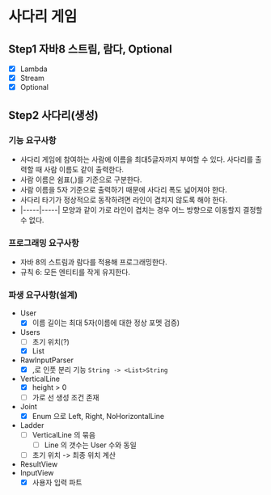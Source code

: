 # 사다리 게임

## Step1 자바8 스트림, 람다, Optional
* [X] Lambda
* [X] Stream
* [X] Optional

## Step2 사다리(생성)

### 기능 요구사항
* 사다리 게임에 참여하는 사람에 이름을 최대5글자까지 부여할 수 있다. 사다리를 출력할 때 사람 이름도 같이 출력한다.
* 사람 이름은 쉼표(,)를 기준으로 구분한다.
* 사람 이름을 5자 기준으로 출력하기 때문에 사다리 폭도 넓어져야 한다.
* 사다리 타기가 정상적으로 동작하려면 라인이 겹치지 않도록 해야 한다.
* |-----|-----| 모양과 같이 가로 라인이 겹치는 경우 어느 방향으로 이동할지 결정할 수 없다.

### 프로그래밍 요구사항
* 자바 8의 스트림과 람다를 적용해 프로그래밍한다.
* 규칙 6: 모든 엔티티를 작게 유지한다.

### 파생 요구사항(설계)
* User
    * [X] 이름 길이는 최대 5자(이름에 대한 정상 포멧 검증)
* Users
    * [ ] 초기 위치(?)
    * [X] List<User>
* RawInputParser
    * [X] ,로 인풋 분리 기능 `String -> <List>String`
* VerticalLine
    * [X] height > 0
    * [ ] 가로 선 생성 조건 존재
* Joint
    * [X] Enum 으로 Left, Right, NoHorizontalLine
* Ladder
    * [ ] VerticalLine 의 묶음
        * [ ] Line 의 갯수는 User 수와 동일
    * [ ] 초기 위치 -> 최종 위치 계산
* ResultView
* InputView
    * [X] 사용자 입력 파트
